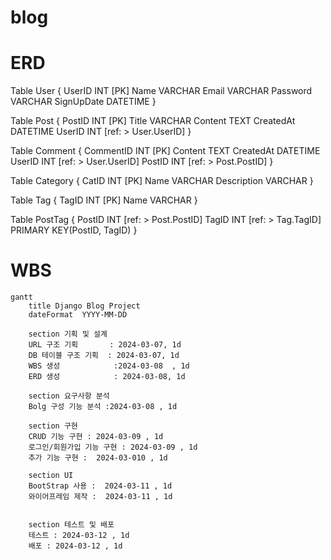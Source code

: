 # blog
# ERD
Table User {
  UserID INT [PK]
  Name VARCHAR
  Email VARCHAR
  Password VARCHAR
  SignUpDate DATETIME
}

Table Post {
  PostID INT [PK]
  Title VARCHAR
  Content TEXT
  CreatedAt DATETIME
  UserID INT [ref: > User.UserID]
}

Table Comment {
  CommentID INT [PK]
  Content TEXT
  CreatedAt DATETIME
  UserID INT [ref: > User.UserID]
  PostID INT [ref: > Post.PostID]
}

Table Category {
  CatID INT [PK]
  Name VARCHAR
  Description VARCHAR
}

Table Tag {
  TagID INT [PK]
  Name VARCHAR
}

Table PostTag {
  PostID INT [ref: > Post.PostID]
  TagID INT [ref: > Tag.TagID]
  PRIMARY KEY(PostID, TagID)
}

# WBS

```mermaid
gantt
    title Django Blog Project
    dateFormat  YYYY-MM-DD

    section 기획 및 설계
    URL 구조 기획       : 2024-03-07, 1d
    DB 테이블 구조 기획  : 2024-03-07, 1d
    WBS 생성            :2024-03-08  , 1d
    ERD 생성            : 2024-03-08, 1d

    section 요구사항 분석
    Bolg 구성 기능 분석 :2024-03-08 , 1d
    
    section 구현
    CRUD 기능 구현 : 2024-03-09 , 1d
    로그인/회원가입 기능 구현 : 2024-03-09 , 1d
    추가 기능 구현 :  2024-03-010 , 1d

    section UI
    BootStrap 사용 :  2024-03-11 , 1d
    와이어프레임 제작 :  2024-03-11 , 1d


    section 테스트 및 배포
    테스트 : 2024-03-12 , 1d
    배포 : 2024-03-12 , 1d
```
